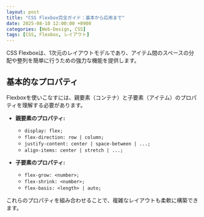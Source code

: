 ```yaml
---
layout: post
title: "CSS Flexbox完全ガイド：基本から応用まで"
date: 2025-08-10 12:00:00 +0900
categories: [Web-Design, CSS]
tags: [CSS, Flexbox, レイアウト]
---
```


CSS Flexboxは、1次元のレイアウトモデルであり、アイテム間のスペースの分配や整列を簡単に行うための強力な機能を提供します。

## 基本的なプロパティ

Flexboxを使いこなすには、親要素（コンテナ）と子要素（アイテム）のプロパティを理解する必要があります。

- **親要素のプロパティ:**
  - `display: flex;`
  - `flex-direction: row | column;`
  - `justify-content: center | space-between | ...;`
  - `align-items: center | stretch | ...;`

- **子要素のプロパティ:**
  - `flex-grow: <number>;`
  - `flex-shrink: <number>;`
  - `flex-basis: <length> | auto;`

これらのプロパティを組み合わせることで、複雑なレイアウトも柔軟に構築できます。
